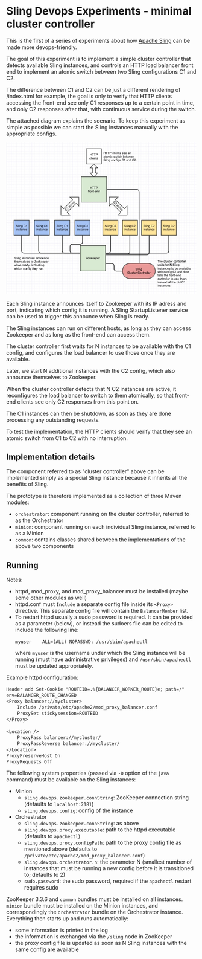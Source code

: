 # Sling Devops Experiments - minimal cluster controller

This is the first of a series of experiments about how [Apache Sling](http://sling.apache.org)
 can be made more devops-friendly.

The goal of this experiment is to implement a simple cluster controller that detects available
Sling instances, and controls an HTTP load balancer front end to implement an atomic switch
between two Sling configurations C1 and C2.

The difference between C1 and C2 can be just a different rendering of /index.html for example,
the goal is only to verify that HTTP clients accessing the front-end see only C1 responses up
to a certain point in time, and only C2 responses after that, with continuous service during
the switch.

The attached diagram explains the scenario. To keep this experiment as simple as possible
we can start the Sling instances manually with the appropriate configs.

![System structure and scenario](./vol1.jpg)

Each Sling instance announces itself to Zookeeper with its IP adress and port, indicating
which config it is running. A Sling StartupListener service can be used to trigger this
announce when Sling is ready.

The Sling instances can run on different hosts, as long as they can access Zookeeper and
as long as the front-end can access them.

The cluster controller first waits for N instances to be available with the C1 config, and
configures the load balancer to use those once they are available.

Later, we start N additional instances with the C2 config, which also announce themselves
to Zookeeper. 

When the cluster controller detects that N C2 instances are active, it reconfigures the
load balancer to switch to them atomically, so that front-end clients see only C2 responses
from this point on.

The C1 instances can then be shutdown, as soon as they are done processing any outstanding
requests.

To test the implementation, the HTTP clients should verify that they see an atomic switch
from C1 to C2 with no interruption.

## Implementation details

The component referred to as "cluster controller" above can be implemented simply as a
special Sling instance because it inherits all the benefits of Sling.

The prototype is therefore implemented as a collection of three Maven modules:
* `orchestrator`: component running on the cluster controller, referred to as the Orchestrator
* `minion`: component running on each individual Sling instance, referred to as a Minion
* `common`: contains classes shared between the implementations of the above two components

## Running

Notes:
* httpd, mod_proxy, and mod_proxy_balancer must be installed (maybe some other modules as well)
* httpd.conf must `Include` a separate config file inside its `<Proxy>` directive. This
separate config file will contain the `BalancerMember` list.
* To restart httpd usually a sudo password is required. It can be provided as a parameter
(below), or instead the sudoers file can be edited to include the following line:
  ```
  myuser	ALL=(ALL) NOPASSWD: /usr/sbin/apachectl
  ```
  where `myuser` is the username under which the Sling instance will be running (must have
administrative privileges) and `/usr/sbin/apachectl` must be updated appropriately.

Example httpd configuration:
```
Header add Set-Cookie "ROUTEID=.%{BALANCER_WORKER_ROUTE}e; path=/" env=BALANCER_ROUTE_CHANGED
<Proxy balancer://mycluster>
    Include /private/etc/apache2/mod_proxy_balancer.conf
    ProxySet stickysession=ROUTEID
</Proxy>

<Location />
    ProxyPass balancer://mycluster/
    ProxyPassReverse balancer://mycluster/
</Location>
ProxyPreserveHost On
ProxyRequests Off
```

The following system properties (passed via `-D` option of the `java` command) must be
available on the Sling instances:
* Minion
  * `sling.devops.zookeeper.connString`: ZooKeeper connection string (defaults to
`localhost:2181`)
  * `sling.devops.config`: config of the instance
* Orchestrator
  * `sling.devops.zookeeper.connString`: as above
  * `sling.devops.proxy.executable`: path to the httpd executable (defaults to `apachectl`)
  * `sling.devops.proxy.configPath`: path to the proxy config file as mentioned above
(defaults to `/private/etc/apache2/mod_proxy_balancer.conf`)
  * `sling.devops.orchestrator.n`: the parameter N (smallest number of instances that must
be running a new config before it is transitioned to; defaults to 2)
  * `sudo.password`: the sudo password, required if the `apachectl` restart requires sudo

ZooKeeper 3.3.6 and `common` bundles must be installed on all instances. `minion` bundle must
be installed on the Minion instances, and correspondingly the `orchestrator` bundle on the
Orchestrator instance. Everything then starts up and runs automatically:
* some information is printed in the log
* the information is exchanged via the `/sling` node in ZooKeeper
* the proxy config file is updated as soon as N Sling instances with the same config are available
